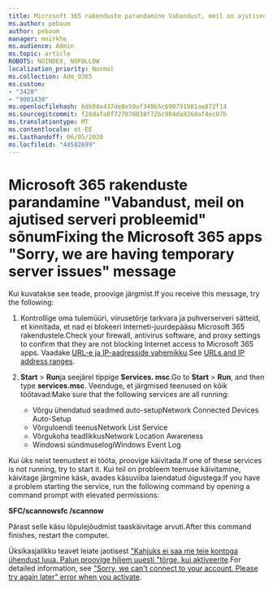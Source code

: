 ```yaml
---
title: Microsoft 365 rakenduste parandamine Vabandust, meil on ajutised server Probleemid sõnum
ms.author: pebaum
author: pebaum
manager: mnirkhe
ms.audience: Admin
ms.topic: article
ROBOTS: NOINDEX, NOFOLLOW
localization_priority: Normal
ms.collection: Adm_O365
ms.custom:
- "3420"
- "9001430"
ms.openlocfilehash: 6db04a437de8e50af349b5c690791981ae872f14
ms.sourcegitcommit: f28dafa0f727870038f72bc904da926daf4ec07b
ms.translationtype: MT
ms.contentlocale: et-EE
ms.lasthandoff: 06/05/2020
ms.locfileid: "44582699"
---
```

# <a name="fixing-the-microsoft-365-apps-sorry-we-are-having-temporary-server-issues-message"></a><span data-ttu-id="9e975-102">Microsoft 365 rakenduste parandamine "Vabandust, meil on ajutised serveri probleemid" sõnum</span><span class="sxs-lookup"><span data-stu-id="9e975-102">Fixing the Microsoft 365 apps "Sorry, we are having temporary server issues" message</span></span>

<span data-ttu-id="9e975-103">Kui kuvatakse see teade, proovige järgmist.</span><span class="sxs-lookup"><span data-stu-id="9e975-103">If you receive this message, try the following:</span></span>

1. <span data-ttu-id="9e975-104">Kontrollige oma tulemüüri, viirusetõrje tarkvara ja puhverserveri sätteid, et kinnitada, et nad ei blokeeri Interneti-juurdepääsu Microsoft 365 rakendustele.</span><span class="sxs-lookup"><span data-stu-id="9e975-104">Check your firewall, antivirus software, and proxy settings to confirm that they are not blocking Internet access to Microsoft 365 apps.</span></span> <span data-ttu-id="9e975-105">Vaadake [URL-e ja IP-aadresside vahemikku](https://docs.microsoft.com/office365/enterprise/urls-and-ip-address-ranges).</span><span class="sxs-lookup"><span data-stu-id="9e975-105">See [URLs and IP address ranges](https://docs.microsoft.com/office365/enterprise/urls-and-ip-address-ranges).</span></span>

2. <span data-ttu-id="9e975-106">**Start**  >  **Run**ja seejärel tippige **Services. msc**.</span><span class="sxs-lookup"><span data-stu-id="9e975-106">Go to **Start** > **Run**, and then type **services.msc**.</span></span> <span data-ttu-id="9e975-107">Veenduge, et järgmised teenused on kõik töötavad:</span><span class="sxs-lookup"><span data-stu-id="9e975-107">Make sure that the following services are all running:</span></span>
    - <span data-ttu-id="9e975-108">Võrgu ühendatud seadmed auto-setup</span><span class="sxs-lookup"><span data-stu-id="9e975-108">Network Connected Devices Auto-Setup</span></span>
    - <span data-ttu-id="9e975-109">Võrguloendi teenus</span><span class="sxs-lookup"><span data-stu-id="9e975-109">Network List Service</span></span>
    - <span data-ttu-id="9e975-110">Võrgukoha teadlikkus</span><span class="sxs-lookup"><span data-stu-id="9e975-110">Network Location Awareness</span></span>
    - <span data-ttu-id="9e975-111">Windowsi sündmuselogi</span><span class="sxs-lookup"><span data-stu-id="9e975-111">Windows Event Log</span></span>

<span data-ttu-id="9e975-112">Kui üks neist teenustest ei tööta, proovige käivitada.</span><span class="sxs-lookup"><span data-stu-id="9e975-112">If one of these services is not running, try to start it.</span></span> <span data-ttu-id="9e975-113">Kui teil on probleem teenuse käivitamine, käivitage järgmine käsk, avades käsuviiba laiendatud õigustega:</span><span class="sxs-lookup"><span data-stu-id="9e975-113">If you have a problem starting the service, run the following command by opening a command prompt with elevated permissions:</span></span>

<span data-ttu-id="9e975-114">**SFC/scannow**</span><span class="sxs-lookup"><span data-stu-id="9e975-114">**sfc /scannow**</span></span>

<span data-ttu-id="9e975-115">Pärast selle käsu lõpulejõudmist taaskäivitage arvuti.</span><span class="sxs-lookup"><span data-stu-id="9e975-115">After this command finishes, restart the computer.</span></span>

<span data-ttu-id="9e975-116">Üksikasjalikku teavet leiate jaotisest ["Kahjuks ei saa me teie kontoga ühendust luua. Palun proovige hiljem uuesti "tõrge, kui aktiveerite](https://docs.microsoft.com/office/troubleshoot/activation-installation/issue-when-activate-office-from-office-365).</span><span class="sxs-lookup"><span data-stu-id="9e975-116">For detailed information, see ["Sorry, we can't connect to your account. Please try again later" error when you activate](https://docs.microsoft.com/office/troubleshoot/activation-installation/issue-when-activate-office-from-office-365).</span></span>